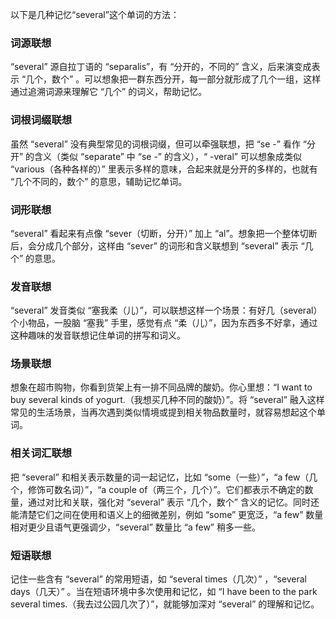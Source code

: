 以下是几种记忆“several”这个单词的方法：

### 词源联想
“several” 源自拉丁语的 “separalis”，有 “分开的，不同的” 含义，后来演变成表示 “几个，数个” 。可以想象把一群东西分开，每一部分就形成了几个一组，这样通过追溯词源来理解它 “几个” 的词义，帮助记忆。

### 词根词缀联想
虽然 “several” 没有典型常见的词根词缀，但可以牵强联想，把 “se -” 看作 “分开” 的含义（类似 “separate” 中 “se -” 的含义），“ -veral” 可以想象成类似 “various（各种各样的）” 里表示多样的意味，合起来就是分开的多样的，也就有 “几个不同的，数个” 的意思，辅助记忆单词。

### 词形联想
“several” 看起来有点像 “sever（切断，分开）” 加上 “al”。想象把一个整体切断后，会分成几个部分，这样由 “sever” 的词形和含义联想到 “several” 表示 “几个” 的意思。

### 发音联想
“several” 发音类似 “塞我柔（儿）”，可以联想这样一个场景：有好几（several）个小物品，一股脑 “塞我” 手里，感觉有点 “柔（儿）”，因为东西多不好拿，通过这种趣味的发音联想记住单词的拼写和词义。

### 场景联想
想象在超市购物，你看到货架上有一排不同品牌的酸奶。你心里想：“I want to buy several kinds of yogurt.（我想买几种不同的酸奶）”。将 “several” 融入这样常见的生活场景，当再次遇到类似情境或提到相关物品数量时，就容易想起这个单词。

### 相关词汇联想
把 “several” 和相关表示数量的词一起记忆，比如 “some（一些）”，“a few（几个，修饰可数名词）”，“a couple of（两三个，几个）”。它们都表示不确定的数量，通过对比和关联，强化对 “several” 表示 “几个，数个” 含义的记忆。同时还能清楚它们之间在使用和语义上的细微差别，例如 “some” 更宽泛，“a few” 数量相对更少且语气更强调少，“several” 数量比 “a few” 稍多一些。

### 短语联想
记住一些含有 “several” 的常用短语，如 “several times（几次）” ，“several days（几天）” 。当在短语环境中多次使用和记忆，如 “I have been to the park several times.（我去过公园几次了）”，就能够加深对 “several” 的理解和记忆。 